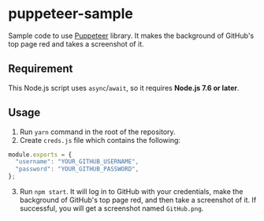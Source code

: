 # puppeteer-sample

Sample code to use [Puppeteer](https://github.com/GoogleChrome/puppeteer) library.
It makes the background of GitHub's top page red and takes a screenshot of it.


## Requirement

This Node.js script uses `async`/`await`, so it requires **Node.js 7.6 or later**.


## Usage

1. Run `yarn` command in the root of the repository.
2. Create `creds.js` file which contains the following:
```js
module.exports = {
  "username": "YOUR_GITHUB_USERNAME",
  "password": "YOUR_GITHUB_PASSWORD",
};
```
3. Run `npm start`. It will log in to GitHub with your credentials,
make the background of GitHub's top page red,
and then take a screenshot of it.
If successful, you will get a screenshot named `GitHub.png`.
